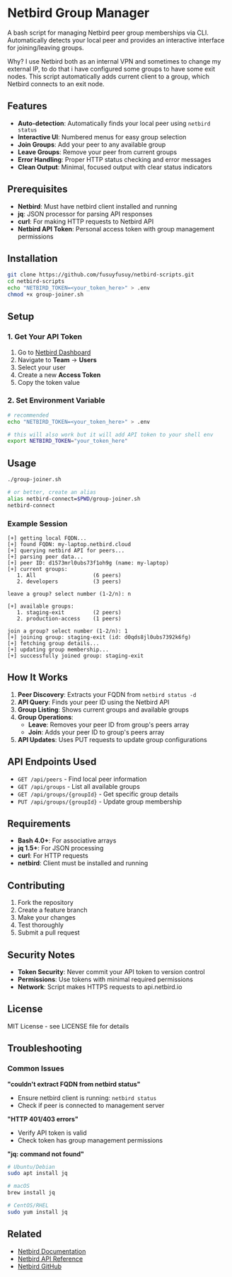 # Netbird Group Manager

A bash script for managing Netbird peer group memberships via CLI. Automatically detects your local peer and provides an interactive interface for joining/leaving groups.

Why? I use Netbird both as an internal VPN and sometimes to change my external IP, to do that i have configured some groups to have some exit nodes. This script automatically adds current client to a group, which Netbird connects to an exit node.

## Features

- **Auto-detection**: Automatically finds your local peer using `netbird status`
- **Interactive UI**: Numbered menus for easy group selection
- **Join Groups**: Add your peer to any available group
- **Leave Groups**: Remove your peer from current groups  
- **Error Handling**: Proper HTTP status checking and error messages
- **Clean Output**: Minimal, focused output with clear status indicators

## Prerequisites

- **Netbird**: Must have netbird client installed and running
- **jq**: JSON processor for parsing API responses
- **curl**: For making HTTP requests to Netbird API
- **Netbird API Token**: Personal access token with group management permissions

## Installation

```bash
git clone https://github.com/fusuyfusuy/netbird-scripts.git
cd netbird-scripts
echo "NETBIRD_TOKEN=<your_token_here>" > .env
chmod +x group-joiner.sh
```

## Setup

### 1. Get Your API Token

1. Go to [Netbird Dashboard](https://app.netbird.io)
2. Navigate to **Team** → **Users**
3. Select your user
3. Create a new **Access Token**
4. Copy the token value

### 2. Set Environment Variable

```bash
# recommended
echo "NETBIRD_TOKEN=<your_token_here>" > .env

# this will also work but it will add API token to your shell env
export NETBIRD_TOKEN="your_token_here"
```

## Usage

```bash
./group-joiner.sh

# or better, create an alias
alias netbird-connect=$PWD/group-joiner.sh
netbird-connect
```

### Example Session

```
[+] getting local FQDN...
[+] found FQDN: my-laptop.netbird.cloud
[+] querying netbird API for peers...
[+] parsing peer data...
[+] peer ID: d1573mrl0ubs73f1oh9g (name: my-laptop)
[+] current groups:
   1. All                  (6 peers)
   2. developers           (3 peers)

leave a group? select number (1-2/n): n

[+] available groups:
   1. staging-exit         (2 peers)
   2. production-access    (1 peers)

join a group? select number (1-2/n): 1
[+] joining group: staging-exit (id: d0qds8jl0ubs7392k6fg)
[+] fetching group details...
[+] updating group membership...
[+] successfully joined group: staging-exit
```

## How It Works

1. **Peer Discovery**: Extracts your FQDN from `netbird status -d`
2. **API Query**: Finds your peer ID using the Netbird API
3. **Group Listing**: Shows current groups and available groups
4. **Group Operations**: 
   - **Leave**: Removes your peer ID from group's peers array
   - **Join**: Adds your peer ID to group's peers array
5. **API Updates**: Uses PUT requests to update group configurations

## API Endpoints Used

- `GET /api/peers` - Find local peer information
- `GET /api/groups` - List all available groups  
- `GET /api/groups/{groupId}` - Get specific group details
- `PUT /api/groups/{groupId}` - Update group membership

## Requirements

- **Bash 4.0+**: For associative arrays
- **jq 1.5+**: For JSON processing
- **curl**: For HTTP requests
- **netbird**: Client must be installed and running

## Contributing

1. Fork the repository
2. Create a feature branch
3. Make your changes
4. Test thoroughly
5. Submit a pull request

## Security Notes

- **Token Security**: Never commit your API token to version control
- **Permissions**: Use tokens with minimal required permissions
- **Network**: Script makes HTTPS requests to api.netbird.io

## License

MIT License - see LICENSE file for details

## Troubleshooting

### Common Issues

**"couldn't extract FQDN from netbird status"**
- Ensure netbird client is running: `netbird status`
- Check if peer is connected to management server

**"HTTP 401/403 errors"**
- Verify API token is valid
- Check token has group management permissions

**"jq: command not found"**
```bash
# Ubuntu/Debian
sudo apt install jq

# macOS
brew install jq

# CentOS/RHEL
sudo yum install jq
```

## Related

- [Netbird Documentation](https://docs.netbird.io)
- [Netbird API Reference](https://docs.netbird.io/api)
- [Netbird GitHub](https://github.com/netbirdio/netbird)
